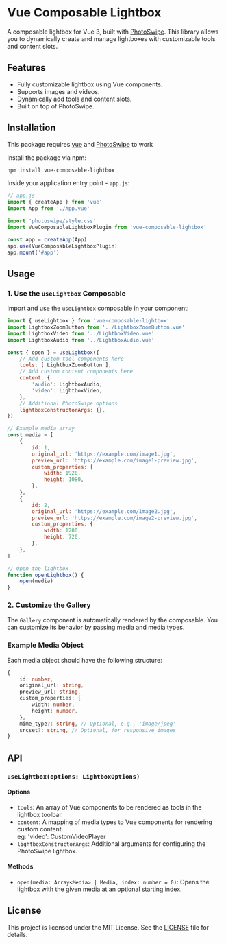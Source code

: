# Vue Composable Lightbox

A composable lightbox for Vue 3, built with [PhotoSwipe](https://photoswipe.com/). This library allows you to dynamically create and manage lightboxes with customizable tools and content slots.

## Features

- Fully customizable lightbox using Vue components.
- Supports images and videos.
- Dynamically add tools and content slots.
- Built on top of PhotoSwipe.

## Installation

This package requires [vue](https://vue.com/) and [PhotoSwipe](https://photoswipe.com/) to work

Install the package via npm:

```bash
npm install vue-composable-lightbox
```

Inside your application entry point - `app.js`:

```javascript
// app.js
import { createApp } from 'vue'
import App from './App.vue'

import 'photoswipe/style.css'
import VueComposableLightboxPlugin from 'vue-composable-lightbox'

const app = createApp(App)
app.use(VueComposableLightboxPlugin)
app.mount('#app')
```

## Usage

### 1. Use the `useLightbox` Composable

Import and use the `useLightbox` composable in your component:

```javascript
import { useLightbox } from 'vue-composable-lightbox'
import LightboxZoomButton from '../LightboxZoomButton.vue'
import LightboxVideo from '../LightboxVideo.vue'
import LightboxAudio from '../LightboxAudio.vue'

const { open } = useLightbox({
    // Add custom tool components here
    tools: [ LightboxZoomButton ], 
    // Add custom content components here
    content: {
        'audio': LightboxAudio,
        'video': LightboxVideo,
    },
    // Additional PhotoSwipe options
    lightboxConstructorArgs: {}, 
})

// Example media array
const media = [
    {
        id: 1,
        original_url: 'https://example.com/image1.jpg',
        preview_url: 'https://example.com/image1-preview.jpg',
        custom_properties: {
            width: 1920,
            height: 1080,
        },
    },
    {
        id: 2,
        original_url: 'https://example.com/image2.jpg',
        preview_url: 'https://example.com/image2-preview.jpg',
        custom_properties: {
            width: 1280,
            height: 720,
        },
    },
]

// Open the lightbox
function openLightbox() {
    open(media)
}
```

### 2. Customize the Gallery

The `Gallery` component is automatically rendered by the composable. You can customize its behavior by passing media and media types.

### Example Media Object

Each media object should have the following structure:

```typescript
{
    id: number,
    original_url: string,
    preview_url: string,
    custom_properties: {
        width: number,
        height: number,
    },
    mime_type?: string, // Optional, e.g., 'image/jpeg'
    srcset?: string, // Optional, for responsive images
}
```

## API

### `useLightbox(options: LightboxOptions)`

#### Options

- `tools`: An array of Vue components to be rendered as tools in the lightbox toolbar.
- `content`: A mapping of media types to Vue components for rendering custom content. <br>eg: 'video': CustomVideoPlayer
- `lightboxConstructorArgs`: Additional arguments for configuring the PhotoSwipe lightbox.

#### Methods

- `open(media: Array<Media> | Media, index: number = 0)`: Opens the lightbox with the given media at an optional starting index.

## License

This project is licensed under the MIT License. See the [LICENSE](LICENSE) file for details.